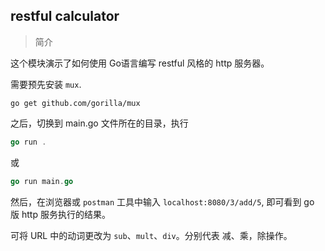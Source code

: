 ## restful calculator

> 简介

这个模块演示了如何使用 Go语言编写 restful 风格的 http 服务器。

需要预先安装 `mux`. 

``` shell
go get github.com/gorilla/mux
```

之后，切换到 main.go 文件所在的目录，执行

``` go
go run .
```

或 

``` go
go run main.go
```

然后，在浏览器或 `postman` 工具中输入 `localhost:8080/3/add/5`, 即可看到 go 版 http 服务执行的结果。

可将 URL 中的动词更改为 `sub`、`mult`、`div`。分别代表 减、乘，除操作。